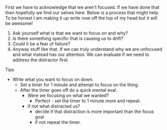 First we have to acknowledge that we aren't focused. If we have done that then hopefully we find our selves here. Below is a process that might help. To be honest I am making it up write now off the top of my head but it will be awesome!

1. Ask yourself what is that we want to focus on and why?
2. Is there something specific that is causing us to drift?
3. Could it be a fear of failure?
4. Anyway stuff like that. If we can truly understand why we are unfocused and what instead has our attention. We can evaluate if we need to address the distractor first.

Tips
- Write what you want to focus on down.
	- Set a timer for 1 minute and attempt to focus on the thing.
	- After the timer goes off do a quick mental eval.
		- Were we focusing on what we wanted?
			- Perfect - set the timer to 1 minute more and repeat.
		- if not what distracted us?
			- decide if that distraction is more important than the focus goal
			- if not repeat the timer.

